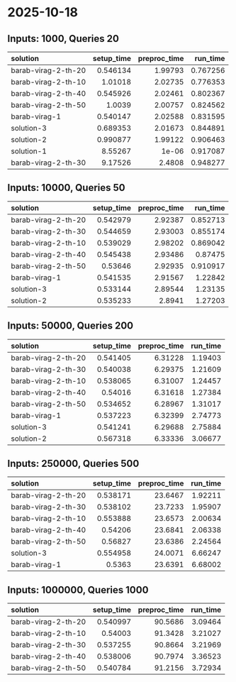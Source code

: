 # 2025-10-18

## Inputs: 1000, Queries 20

| solution            |   setup_time |   preproc_time |   run_time |
|:--------------------|-------------:|---------------:|-----------:|
| barab-virag-2-th-20 |     0.546134 |        1.99793 |   0.767256 |
| barab-virag-2-th-10 |     1.01018  |        2.02735 |   0.776353 |
| barab-virag-2-th-40 |     0.545926 |        2.02461 |   0.802367 |
| barab-virag-2-th-50 |     1.0039   |        2.00757 |   0.824562 |
| barab-virag-1       |     0.540147 |        2.02588 |   0.831595 |
| solution-3          |     0.689353 |        2.01673 |   0.844891 |
| solution-2          |     0.990877 |        1.99122 |   0.906463 |
| solution-1          |     8.55267  |        1e-06   |   0.917087 |
| barab-virag-2-th-30 |     9.17526  |        2.4808  |   0.948277 |

## Inputs: 10000, Queries 50

| solution            |   setup_time |   preproc_time |   run_time |
|:--------------------|-------------:|---------------:|-----------:|
| barab-virag-2-th-20 |     0.542979 |        2.92387 |   0.852713 |
| barab-virag-2-th-30 |     0.544659 |        2.93003 |   0.855174 |
| barab-virag-2-th-10 |     0.539029 |        2.98202 |   0.869042 |
| barab-virag-2-th-40 |     0.545438 |        2.93486 |   0.87475  |
| barab-virag-2-th-50 |     0.53646  |        2.92935 |   0.910917 |
| barab-virag-1       |     0.541535 |        2.91567 |   1.22842  |
| solution-3          |     0.533144 |        2.89544 |   1.23135  |
| solution-2          |     0.535233 |        2.8941  |   1.27203  |

## Inputs: 50000, Queries 200

| solution            |   setup_time |   preproc_time |   run_time |
|:--------------------|-------------:|---------------:|-----------:|
| barab-virag-2-th-20 |     0.541405 |        6.31228 |    1.19403 |
| barab-virag-2-th-30 |     0.540038 |        6.29375 |    1.21609 |
| barab-virag-2-th-10 |     0.538065 |        6.31007 |    1.24457 |
| barab-virag-2-th-40 |     0.54016  |        6.31618 |    1.27384 |
| barab-virag-2-th-50 |     0.534652 |        6.28967 |    1.31017 |
| barab-virag-1       |     0.537223 |        6.32399 |    2.74773 |
| solution-3          |     0.541241 |        6.29688 |    2.75884 |
| solution-2          |     0.567318 |        6.33336 |    3.06677 |

## Inputs: 250000, Queries 500

| solution            |   setup_time |   preproc_time |   run_time |
|:--------------------|-------------:|---------------:|-----------:|
| barab-virag-2-th-20 |     0.538171 |        23.6467 |    1.92211 |
| barab-virag-2-th-30 |     0.538102 |        23.7233 |    1.95907 |
| barab-virag-2-th-10 |     0.553888 |        23.6573 |    2.00634 |
| barab-virag-2-th-40 |     0.54206  |        23.6841 |    2.06338 |
| barab-virag-2-th-50 |     0.56827  |        23.6386 |    2.24564 |
| solution-3          |     0.554958 |        24.0071 |    6.66247 |
| barab-virag-1       |     0.5363   |        23.6391 |    6.68002 |

## Inputs: 1000000, Queries 1000

| solution            |   setup_time |   preproc_time |   run_time |
|:--------------------|-------------:|---------------:|-----------:|
| barab-virag-2-th-20 |     0.540997 |        90.5686 |    3.09464 |
| barab-virag-2-th-10 |     0.54003  |        91.3428 |    3.21027 |
| barab-virag-2-th-30 |     0.537255 |        90.8664 |    3.21969 |
| barab-virag-2-th-40 |     0.538006 |        90.7974 |    3.36523 |
| barab-virag-2-th-50 |     0.540784 |        91.2156 |    3.72934 |
